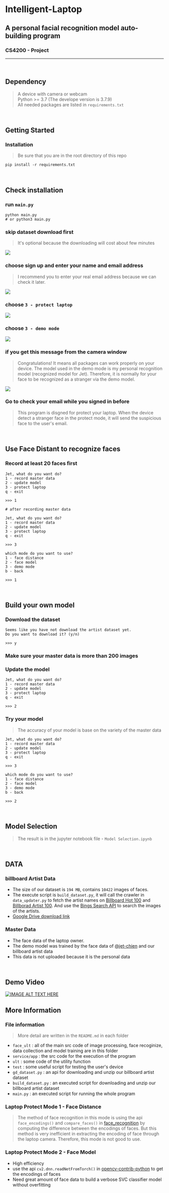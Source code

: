 # Intelligent-Laptop
## A personal facial recognition model auto-building program
### CS4200 - Project
---
<br>


## Dependency
> A device with camera or webcam <br>
> Python >= 3.7 (The develope version is 3.7.9) <br>
> All needed packages are listed in ```requirements.txt```
<br>

## Getting Started
### Installation
> Be sure that you are in the root directory of this repo
```
pip install -r requirements.txt
```
<br>

## Check installation

### run ```main.py```
```
python main.py
# or python3 main.py
```

### skip dataset download first
> It's optional because the downloading will cost about few minutes

![](https://i.imgur.com/Jb6Uux6.png)

### choose sign up and enter your name and email address
> I recommend you to enter your real email address because we can check it later.

![](https://i.imgur.com/z8dJIrR.png)

### choose ```3 - protect laptop```
![](https://i.imgur.com/GJ7fC0x.png)

### choose ```3 - demo mode```
![](https://i.imgur.com/XMY0g7T.png)


### if you get this message from the camera window
> Congratulations! It means all packages can work properly on your device. The model used in the demo mode is my personal recognition model (recognized model for Jet). Therefore, it is normally for your face to be recognized as a stranger via the demo model.

![](https://i.imgur.com/Wt7V0UB.png)

### Go to check your email while you signed in before
> This program is disgned for protect your laptop. When the device detect a stranger face in the protect mode, it will send the suspicious face to the user's email.
<br>

## Use Face Distant to recognize faces
### Record at least 20 faces first
```
Jet, what do you want do?
1 - record master data
2 - update model
3 - protect laptop
q - exit

>>> 1

# after recording master data

Jet, what do you want do?
1 - record master data
2 - update model
3 - protect laptop
q - exit

>>> 3

which mode do you want to use?
1 - face distance
2 - face model
3 - demo mode
b - back

>>> 1
```
<br>

## Build your own model
### Download the dataset
```
Seems like you have not download the artist dataset yet. 
Do you want to download it? (y/n)

>>> y
```

### Make sure your master data is more than 200 images

### Update the model
```
Jet, what do you want do?
1 - record master data
2 - update model
3 - protect laptop
q - exit

>>> 2
```

### Try your model
> The accuracy of your model is base on the variety of the master data
```
Jet, what do you want do?
1 - record master data
2 - update model
3 - protect laptop
q - exit

>>> 3

which mode do you want to use?
1 - face distance
2 - face model
3 - demo mode
b - back

>>> 2
```
<br>

## Model Selection
> The result is in the jupyter notebook file - ```Model Selection.ipynb```
<br>

## DATA
### billboard Artist Data
-  The size of our dataset is ```194 MB```, contains ```10422``` images of faces.
-  The execute script is ```build_dataset.py```, it will call the crawler in ```data_updater.py``` to fetch the artist names on [Billboard Hot 100](https://www.billboard.com/charts/hot-100) and [Billborad Artist 100](https://www.billboard.com/charts/artist-100). And use the [Bings Search API](https://docs.microsoft.com/en-us/azure/cognitive-services/bing-web-search/) to search the images of the artists.
-  [Google Drive download link](https://drive.google.com/file/d/1TCha0-JlGMeuBoMgL0kehK_SsjQ1QKb7/view?usp=sharing)


### Master Data
-  The face data of the laptop owner.
- The demo model was trained by the face data of [@jet-chien](https://github.com/jet-chien) and our billboard artist data
- This data is not uploaded because it is the personal data
<br>

## Demo Video
[![IMAGE ALT TEXT HERE](http://img.youtube.com/vi/eVziLxWSmTo/0.jpg)](http://www.youtube.com/watch?v=eVziLxWSmTo)
<br>

## More Information

### File information
> More detail are written in the ```README.md``` in each folder
- ```face_ult``` : all of the main src code of image processing, face recoginize, data collection and model training are in this folder
- ```service/app``` : the src code for the execution of the program
- ```ult``` : some code of the utility function
- ```test``` : some useful script for testing the user's device
- ```gd_dataset.py``` : an api for downloading and unzip our billboard artist dataset
- ```build_dataset.py``` : an executed script for downloading and unzip our billboard artist dataset
- ```main.py``` : an executed script for running the whole program


### Laptop Protect Mode 1 - Face Distance
> The method of face recognition in this mode is using the api ```face_encodings()``` and ```compare_faces()``` in [face_recognition](https://github.com/ageitgey/face_recognition) by computing the difference between the encodings of faces. But this method is very inefficient in extracting the encoding of face through the laptop camera. Therefore, this mode is not good to use.

### Laptop Protect Mode 2 - Face Model
- High efficiency
- use the api ```cv2.dnn.readNetFromTorch()``` in [opencv-contrib-python](https://github.com/skvark/opencv-python) to get the encodings of faces
- Need great amount of face data to build a verbose SVC classifier model without overfitting

